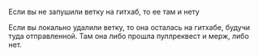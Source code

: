 Если вы не запушили ветку на гитхаб, то ее там и нету

Если вы локально удалили ветку, то она осталась на гитхабе, будучи туда отправленной.
Там она либо прошла пуллреквест и мерж, либо нет.
